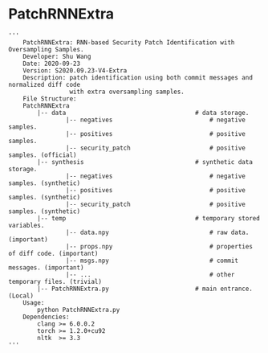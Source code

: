 # PatchRNNExtra

    '''
        PatchRNNExtra: RNN-based Security Patch Identification with Oversampling Samples.
        Developer: Shu Wang
        Date: 2020-09-23
        Version: S2020.09.23-V4-Extra
        Description: patch identification using both commit messages and normalized diff code
                     with extra oversampling samples.
        File Structure:
        PatchRNNExtra
            |-- data                                    # data storage.
                    |-- negatives                           # negative samples.
                    |-- positives                           # positive samples.
                    |-- security_patch                      # positive samples. (official)
            |-- synthesis                               # synthetic data storage.
                    |-- negatives                           # negative samples. (synthetic)
                    |-- positives                           # positive samples. (synthetic)
                    |-- security_patch                      # positive samples. (synthetic)
            |-- temp                                    # temporary stored variables.
                    |-- data.npy                            # raw data. (important)
                    |-- props.npy                           # properties of diff code. (important)
                    |-- msgs.npy                            # commit messages. (important)
                    |-- ...                                 # other temporary files. (trivial)
            |-- PatchRNNExtra.py                        # main entrance. (Local)
        Usage:
            python PatchRNNExtra.py
        Dependencies:
            clang >= 6.0.0.2
            torch >= 1.2.0+cu92
            nltk  >= 3.3
    '''
